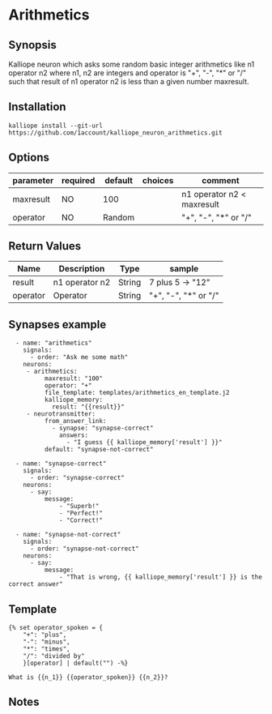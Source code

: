# Arithmetics

## Synopsis 

Kalliope neuron which asks some random basic integer arithmetics like n1 operator n2 where n1, n2 are integers and operator is "+", "-", "\*" or "/" such that result of n1 operator n2 is less than a given number maxresult.

## Installation

```
kalliope install --git-url https://github.com/1account/kalliope_neuron_arithmetics.git
```

## Options

| parameter | required | default | choices                     | comment                                         |
|-----------|----------|---------|-----------------------------|-------------------------------------------------|
| maxresult | NO       | 100     |                             | n1 operator n2 < maxresult                      |
| operator  | NO       | Random  |                             | "+", "-", "\*" or "/"                           |

## Return Values

| Name                        | Description                                | Type   | sample                 |
|-----------------------------|--------------------------------------------|--------|------------------------|
| result                      | n1 operator n2                             | String | 7 plus 5 -> "12"       |
| operator                    | Operator                                   | String | "+", "-", "\*" or "/"  |                   

## Synapses example


```
  - name: "arithmetics"
    signals:
      - order: "Ask me some math"
    neurons:
     - arithmetics:
          maxresult: "100"
          operator: "+"
          file_template: templates/arithmetics_en_template.j2
          kalliope_memory:
            result: "{{result}}"
     - neurotransmitter:
          from_answer_link:
            - synapse: "synapse-correct"
              answers:
                - "I guess {{ kalliope_memory['result'] }}"
          default: "synapse-not-correct"

  - name: "synapse-correct"
    signals:
      - order: "synapse-correct"
    neurons:
      - say:
          message:
              - "Superb!"
              - "Perfect!"
              - "Correct!"

  - name: "synapse-not-correct"
    signals:
      - order: "synapse-not-correct"
    neurons:
      - say:
          message:
              - "That is wrong, {{ kalliope_memory['result'] }} is the correct answer"
```

## Template

```
{% set operator_spoken = {
    "+": "plus",
    "-": "minus",
    "*": "times",
    "/": "divided by"
    }[operator] | default("") -%}

What is {{n_1}} {{operator_spoken}} {{n_2}}?
```


## Notes
